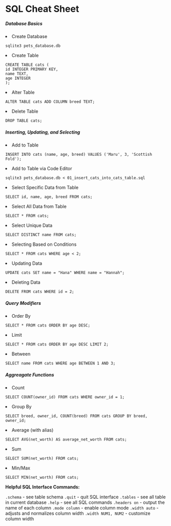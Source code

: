 # SQL Cheat Sheet

<h5>Database Basics</h5>

<li>Create Database</li>

```
sqlite3 pets_database.db
```

<li>Create Table</li>

```
CREATE TABLE cats (
id INTEGER PRIMARY KEY,
name TEXT, 
age INTEGER
);
```

<li>Alter Table</li>

```
ALTER TABLE cats ADD COLUMN breed TEXT;
```

<li>Delete Table</li>

```
DROP TABLE cats;
```

<h5>Inserting, Updating, and Selecting</h5>

<li>Add to Table</li>

```
INSERT INTO cats (name, age, breed) VALUES ('Maru', 3, 'Scottish Fold');
```

<li>Add to Table via Code Editor</li>

```
sqlite3 pets_database.db < 01_insert_cats_into_cats_table.sql
```

<li>Select Specific Data from Table</li>

```
SELECT id, name, age, breed FROM cats;
```

<li>Select All Data from Table</li>

```
SELECT * FROM cats;
```

<li>Select Unique Data</li>

```
SELECT DISTINCT name FROM cats;
```

<li>Selecting Based on Conditions</li>

```
SELECT * FROM cats WHERE age < 2;
```

<li>Updating Data</li>

```
UPDATE cats SET name = "Hana" WHERE name = "Hannah";
```

<li>Deleting Data</li>

```
DELETE FROM cats WHERE id = 2;
```


<h5>Query Modifiers</h5>

<li>Order By</li>

```
SELECT * FROM cats ORDER BY age DESC;
```

<li>Limit</li>

```
SELECT * FROM cats ORDER BY age DESC LIMIT 2;
```

<li>Between</li>

```
SELECT name FROM cats WHERE age BETWEEN 1 AND 3;
```

<h5>Aggreagate Functions</h5>

<li>Count</li>

```
SELECT COUNT(owner_id) FROM cats WHERE owner_id = 1;
```

<li>Group By</li>

```
SELECT breed, owner_id, COUNT(breed) FROM cats GROUP BY breed, owner_id;
```

<li>Average (with alias)</li>

```
SELECT AVG(net_worth) AS average_net_worth FROM cats;
```

<li>Sum</li>

```
SELECT SUM(net_worth) FROM cats;
```

<li>Min/Max</li>

```
SELECT MIN(net_worth) FROM cats;
```




















 




















<b>Helpful SQL Interface Commands:</b>

`.schema` - see table schema
`.quit` - quit SQL interface
`.tables` - see all table in current database
`.help` - see all SQL commands
`.headers on` - output the name of each column
`.mode column` - enable column mode
`.width auto` - adjusts and normalizes column width
`.width NUM1, NUM2` - customize column width


